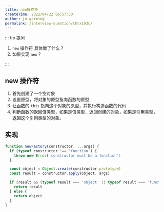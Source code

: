 ```yaml
---
title: new操作符
createTime: 2022/04/22 06:57:30
author: jm-garming
permalink: /interview-question/chnx193c/
---
```


::: tip 提问

1. `new` 操作符 具体做了什么？
2. 如果实现 `new`？

:::

## new 操作符

1. 首先创建了一个空对象
2. 设置原型，将对象的原型指向函数的原型
3. 让函数的 `this` 指向这个对象的原型，并执行构造函数的代码
4. 判断函数的返回值类型，如果是值类型，返回创建的对象，如果是引用类型，返回这个引用类型的对象。

## 实现

```js
function newFactory(constructor, ...args) {
  if (typeof constructor !== 'function') {
    throw new Error('constructor must be a function')
  }

  const object = Object.create(constructor.prototype)
  const result = constructor.apply(object, args)

  if (result && (typeof result === 'object' || typeof result === 'function')) {
    return result
  } else {
    return object
  }
}
```

